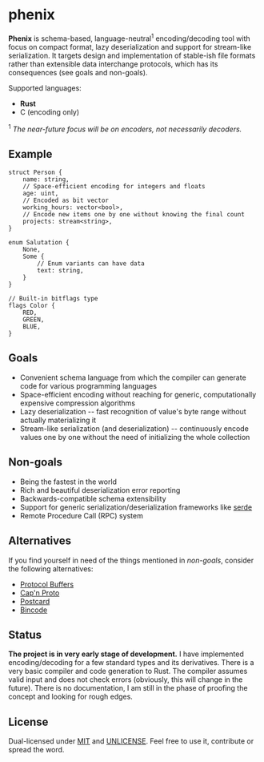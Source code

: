 # phenix

**Phenix** is schema-based, language-neutral<sup>1</sup> encoding/decoding tool
with focus on compact format, lazy deserialization and support for stream-like
serialization. It targets design and implementation of stable-ish file formats
rather than extensible data interchange protocols, which has its consequences
(see goals and non-goals).

Supported languages:

* **Rust**
* C (encoding only)

<sup>1</sup> *The near-future focus will be on encoders, not necessarily decoders.*

## Example

```
struct Person {
    name: string,
    // Space-efficient encoding for integers and floats
    age: uint,
    // Encoded as bit vector
    working_hours: vector<bool>,
    // Encode new items one by one without knowing the final count
    projects: stream<string>,
}

enum Salutation {
    None,
    Some {
        // Enum variants can have data
        text: string,
    }
}

// Built-in bitflags type
flags Color {
    RED,
    GREEN,
    BLUE,
}
```

## Goals

* Convenient schema language from which the compiler can generate code for various programming languages
* Space-efficient encoding without reaching for generic, computationally expensive compression algorithms
* Lazy deserialization -- fast recognition of value's byte range without actually materializing it
* Stream-like serialization (and deserialization) -- continuously encode values one by one without the need of initializing the whole collection

## Non-goals

* Being the fastest in the world
* Rich and beautiful deserialization error reporting
* Backwards-compatible schema extensibility
* Support for generic serialization/deserialization frameworks like [serde](https://serde.rs/)
* Remote Procedure Call (RPC) system

## Alternatives

If you find yourself in need of the things mentioned in *non-goals*, consider
the following alternatives:

* [Protocol Buffers](https://developers.google.com/protocol-buffers)
* [Cap'n Proto](https://capnproto.org)
* [Postcard](https://github.com/jamesmunns/postcard)
* [Bincode](https://github.com/bincode-org/bincode)

## Status

**The project is in very early stage of development.** I have implemented
encoding/decoding for a few standard types and its derivatives. There is a very
basic compiler and code generation to Rust. The compiler assumes valid input and
does not check errors (obviously, this will change in the future). There is no
documentation, I am still in the phase of proofing the concept and looking for
rough edges.

## License

Dual-licensed under [MIT](LICENSE) and [UNLICENSE](UNLICENSE). Feel free to use
it, contribute or spread the word.
